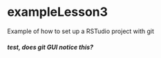 # exampleLesson3
Example of how to set up a RSTudio project with git
##### test, does git GUI notice this?

